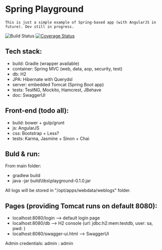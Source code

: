 # Spring Playground
    This is just a simple example of Spring-based app (with AngularJS in future). Dev still in progress.

![Build Status](https://travis-ci.org/dawidkotarba/Playground.svg) [![Coverage Status](https://coveralls.io/repos/dawidkotarba/Playground/badge.svg?branch=master&service=github)](https://coveralls.io/github/dawidkotarba/Playground?branch=master)

## Tech stack:
- build: Gradle (wrapper available)
- container: Spring MVC (web, data, aop, security, test)
- db: H2
- JPA: Hibernate with Querydsl
- server: embedded Tomcat (Spring Boot app)
- tests: TestNG, Mockito, Hamcrest, JBehave
- doc: SwaggerUI

## Front-end (todo all):
- build: bower + gulp/grunt
- js: AngularJS
- css: Bootstrap + Less?
- tests: Karma, Jasmine + Sinon + Chai

## Buld & run:
From main folder:
- gradlew build
- java -jar build\libs\playground-0.1.0.jar

All logs will be stored in "/opt/apps/webdata/weblogs" folder.

## Pages (providing Tomcat runs on default 8080):
- localhost:8080/login --> default login page
- localhost:8080/db --> H2 console (url: jdbc:h2:mem:testdb, user: sa, pwd: <blank>)
- localhost:8080/swagger-ui.html --> SwaggerUI

Admin credentials: admin : admin

